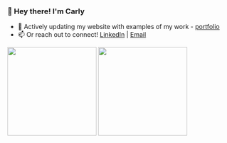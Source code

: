 <h3>👋 Hey there! I'm Carly</h3>

- 🌱 Actively updating my website with examples of my work - [portfolio](https://carlydopps.github.io/)
- 📫 Or reach out to connect! [LinkedIn](https://www.linkedin.com/in/carlydopps/)  |  [Email](mailto:carly.doppelheuer@gmail.com)

<div>
  <img height=200 align="center" src="https://github-readme-stats.vercel.app/api?username=carlydopps&show=prs_merged_percentage&hide=contribs&theme=github_dark_dimmed&hide_border=true&include_all_commits=true" />
  <img height=200 align="center" src="https://github-readme-stats.vercel.app/api/top-langs/?username=carlydopps&layout=compact&theme=github_dark_dimmed&hide_border=true" />
</div>
